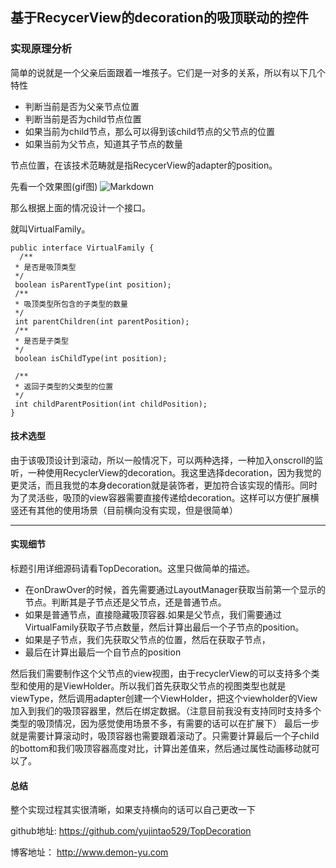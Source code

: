 ## 基于RecycerView的decoration的吸顶联动的控件

### 实现原理分析

简单的说就是一个父亲后面跟着一堆孩子。它们是一对多的关系，所以有以下几个特性
- 判断当前是否为父亲节点位置
- 判断当前是否为child节点位置
- 如果当前为child节点，那么可以得到该child节点的父节点的位置
- 如果当前为父节点，知道其子节点的数量

节点位置，在该技术范畴就是指RecycerView的adapter的position。

<!-- more -->

先看一个效果图(gif图)
![Markdown](http://chuantu.biz/t6/213/1516683296x-1404793298.gif)


那么根据上面的情况设计一个接口。

就叫VirtualFamily。
```
public interface VirtualFamily {
  /**
 * 是否是吸顶类型
 */
 boolean isParentType(int position);
 /**
 * 吸顶类型所包含的子类型的数量
 */
 int parentChildren(int parentPosition);
 /**
 * 是否是子类型
 */
 boolean isChildType(int position);

 /**
 * 返回子类型的父类型的位置
 */
 int childParentPosition(int childPosition);
}
```
#### 技术选型
由于该吸顶设计到滚动，所以一般情况下，可以两种选择，一种加入onscroll的监听，一种使用RecyclerView的decoration。我这里选择decoration，因为我觉的更灵活，而且我觉的本身decoration就是装饰者，更加符合该实现的情形。同时为了灵活些，吸顶的view容器需要直接传递给decoration。这样可以方便扩展横竖还有其他的使用场景（目前横向没有实现，但是很简单）

----------
#### 实现细节


标题引用详细源码请看TopDecoration。这里只做简单的描述。

- 在onDrawOver的时候，首先需要通过LayoutManager获取当前第一个显示的节点。判断其是子节点还是父节点，还是普通节点。
- 如果是普通节点，直接隐藏吸顶容器.如果是父节点，我们需要通过VirtualFamily获取子节点数量，然后计算出最后一个子节点的position。
- 如果是子节点，我们先获取父节点的位置，然后在获取子节点，
- 最后在计算出最后一个自节点的position

然后我们需要制作这个父节点的view视图，由于recyclerView的可以支持多个类型和使用的是ViewHolder。所以我们首先获取父节点的视图类型也就是viewType，然后调用adapter创建一个ViewHolder，把这个viewholder的View加入到我们的吸顶容器里，然后在绑定数据。（注意目前我没有支持同时支持多个类型的吸顶情况，因为感觉使用场景不多，有需要的话可以在扩展下）
最后一步就是需要计算滚动时，吸顶容器也需要跟着滚动了。只需要计算最后一个子child的bottom和我们吸顶容器高度对比，计算出差值来，然后通过属性动画移动就可以了。



#### 总结
整个实现过程其实很清晰，如果支持横向的话可以自己更改一下

github地址: https://github.com/yujintao529/TopDecoration

博客地址： http://www.demon-yu.com
